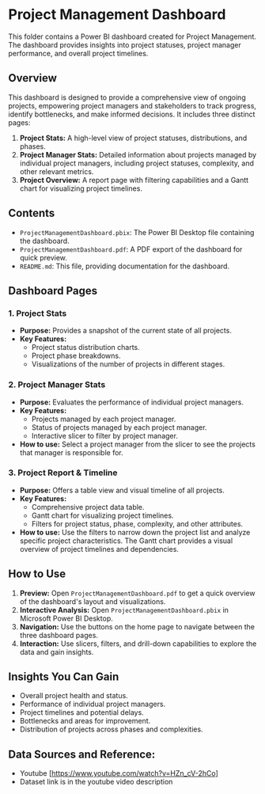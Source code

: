 # Project Management Dashboard 

This folder contains a Power BI dashboard created for Project Management. The dashboard provides insights into project statuses, project manager performance, and overall project timelines.

## Overview

This dashboard is designed to provide a comprehensive view of ongoing projects, empowering project managers and stakeholders to track progress, identify bottlenecks, and make informed decisions. It includes three distinct pages:

1.  **Project Stats:** A high-level view of project statuses, distributions, and phases.
2.  **Project Manager Stats:** Detailed information about projects managed by individual project managers, including project statuses, complexity, and other relevant metrics.
3.  **Project Overview:** A report page with filtering capabilities and a Gantt chart for visualizing project timelines.

## Contents

* `ProjectManagementDashboard.pbix`: The Power BI Desktop file containing the dashboard.
* `ProjectManagementDashboard.pdf`: A PDF export of the dashboard for quick preview.
* `README.md`: This file, providing documentation for the dashboard.

## Dashboard Pages

### 1. Project Stats

* **Purpose:** Provides a snapshot of the current state of all projects.
* **Key Features:**
    * Project status distribution charts.
    * Project phase breakdowns.
    * Visualizations of the number of projects in different stages.

### 2. Project Manager Stats

* **Purpose:** Evaluates the performance of individual project managers.
* **Key Features:**
    * Projects managed by each project manager.
    * Status of projects managed by each project manager.
    * Interactive slicer to filter by project manager.
* **How to use:** Select a project manager from the slicer to see the projects that manager is responsible for.

### 3. Project Report & Timeline

* **Purpose:** Offers a table view and visual timeline of all projects.
* **Key Features:**
    * Comprehensive project data table.
    * Gantt chart for visualizing project timelines.
    * Filters for project status, phase, complexity, and other attributes.
* **How to use:** Use the filters to narrow down the project list and analyze specific project characteristics. The Gantt chart provides a visual overview of project timelines and dependencies.

## How to Use

1.  **Preview:** Open `ProjectManagementDashboard.pdf` to get a quick overview of the dashboard's layout and visualizations.
2.  **Interactive Analysis:** Open `ProjectManagementDashboard.pbix` in Microsoft Power BI Desktop.
3.  **Navigation:** Use the buttons on the home page to navigate between the three dashboard pages.
4.  **Interaction:** Use slicers, filters, and drill-down capabilities to explore the data and gain insights.


## Insights You Can Gain

* Overall project health and status.
* Performance of individual project managers.
* Project timelines and potential delays.
* Bottlenecks and areas for improvement.
* Distribution of projects across phases and complexities.

## Data Sources and Reference:

* Youtube [https://www.youtube.com/watch?v=HZn_cV-2hCo]
* Dataset link is in the youtube video description
